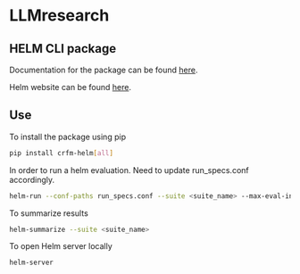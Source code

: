 # LLMresearch

## HELM CLI package

Documentation for the package can be found [here](https://crfm-helm.readthedocs.io/en/latest/).

Helm website can be found [here](https://crfm.stanford.edu/helm/latest/?).

## Use
To install the package using pip
```bash
pip install crfm-helm[all] 
```

In order to run a helm evaluation. Need to update run_specs.conf accordingly.
```bash
helm-run --conf-paths run_specs.conf --suite <suite_name> --max-eval-instances <num>
```

To summarize results
```bash
helm-summarize --suite <suite_name>
```

To open Helm server locally
```bash
helm-server
```
